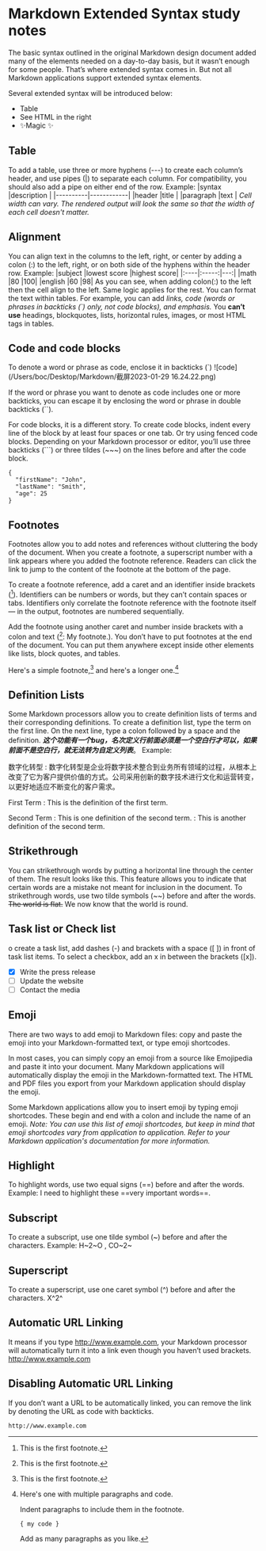 # Markdown Extended Syntax study notes

The basic syntax outlined in the original Markdown design document added many of the elements needed on a day-to-day basis, but it wasn’t enough for some people. That’s where extended syntax comes in. But not all Markdown applications support extended syntax elements. 

Several extended syntax will be introduced below:
- Table
- See HTML in the right
- ✨Magic ✨

## Table
To add a table, use three or more hyphens (---) to create each column’s header, and use pipes (|) to separate each column. For compatibility, you should also add a pipe on either end of the row.
Example:
|syntax    |description |
|----------|------------|
|header    |title       |
|paragraph |text        |
_Cell width can vary. The rendered output will look the same so that the width of each cell doesn't matter._

## Alignment
You can align text in the columns to the left, right, or center by adding a colon (:) to the left, right, or on both side of the hyphens within the header row.
Example:
|subject    |lowest score |highest score|
|:----|:-----:|---:|
|math   |80       |100|
|english |60      |98|
As you can see, when adding colon(:) to the left then the cell align to the left. Same logic applies for the rest. 
You can format the text within tables. For example, you can add _links, code (words or phrases in backticks (`) only, not code blocks), and emphasis._
You **can’t use** headings, blockquotes, lists, horizontal rules, images, or most HTML tags in tables.

## Code and code blocks
To denote a word or phrase as code, enclose it in backticks (`)
![code](/Users/boc/Desktop/Markdown/截屏2023-01-29 16.24.22.png)

If the word or phrase you want to denote as code includes one or more backticks, you can escape it by enclosing the word or phrase in double backticks (``).

For code blocks, it is a different story. To create code blocks, indent every line of the block by at least four spaces or one tab. Or try using fenced code blocks. Depending on your Markdown processor or editor, you’ll use three backticks (```) or three tildes (~~~) on the lines before and after the code block.
```
{
  "firstName": "John",
  "lastName": "Smith",
  "age": 25
}
```

## Footnotes
Footnotes allow you to add notes and references without cluttering the body of the document. When you create a footnote, a superscript number with a link appears where you added the footnote reference. Readers can click the link to jump to the content of the footnote at the bottom of the page.

To create a footnote reference, add a caret and an identifier inside brackets ([^1]). Identifiers can be numbers or words, but they can’t contain spaces or tabs. Identifiers only correlate the footnote reference with the footnote itself — in the output, footnotes are numbered sequentially.

Add the footnote using another caret and number inside brackets with a colon and text ([^1]: My footnote.). You don’t have to put footnotes at the end of the document. You can put them anywhere except inside other elements like lists, block quotes, and tables.

Here's a simple footnote,[^1] and here's a longer one.[^bignote]

[^1]: This is the first footnote.

[^bignote]: Here's one with multiple paragraphs and code.

    Indent paragraphs to include them in the footnote.

    `{ my code }`

    Add as many paragraphs as you like.

## Definition Lists
Some Markdown processors allow you to create definition lists of terms and their corresponding definitions. To create a definition list, type the term on the first line. On the next line, type a colon followed by a space and the definition. **_这个功能有一个bug，名次定义行前面必须是一个空白行才可以，如果前面不是空白行，就无法转为自定义列表_**。
Example:

数字化转型
: 数字化转型是企业将数字技术整合到业务所有领域的过程，从根本上改变了它为客户提供价值的方式。公司采用创新的数字技术进行文化和运营转变，以更好地适应不断变化的客户需求。

First Term
: This is the definition of the first term.

Second Term
: This is one definition of the second term.
: This is another definition of the second term.

## Strikethrough
You can strikethrough words by putting a horizontal line through the center of them. The result looks like this. This feature allows you to indicate that certain words are a mistake not meant for inclusion in the document. To strikethrough words, use two tilde symbols (~~) before and after the words.
~~The world is flat.~~ We now know that the world is round.

## Task list or Check list
o create a task list, add dashes (-) and brackets with a space ([ ]) in front of task list items. To select a checkbox, add an x in between the brackets ([x]).
- [x] Write the press release
- [ ] Update the website
- [ ] Contact the media

## Emoji
There are two ways to add emoji to Markdown files: copy and paste the emoji into your Markdown-formatted text, or type emoji shortcodes.

In most cases, you can simply copy an emoji from a source like Emojipedia and paste it into your document. Many Markdown applications will automatically display the emoji in the Markdown-formatted text. The HTML and PDF files you export from your Markdown application should display the emoji.

Some Markdown applications allow you to insert emoji by typing emoji shortcodes. These begin and end with a colon and include the name of an emoji.
_Note: You can use this list of emoji shortcodes, but keep in mind that emoji shortcodes vary from application to application. Refer to your Markdown application's documentation for more information._

## Highlight
To highlight words, use two equal signs (==) before and after the words.
Example: I need to highlight these ==very important words==.

## Subscript
To create a subscript, use one tilde symbol (~) before and after the characters.
Example: H~2~O , CO~2~

## Superscript
To create a superscript, use one caret symbol (^) before and after the characters.
X^2^

## Automatic URL Linking
It means if you type http://www.example.com, your Markdown processor will automatically turn it into a link even though you haven’t used brackets.
http://www.example.com

## Disabling Automatic URL Linking
If you don’t want a URL to be automatically linked, you can remove the link by denoting the URL as code with backticks.

`http://www.example.com`